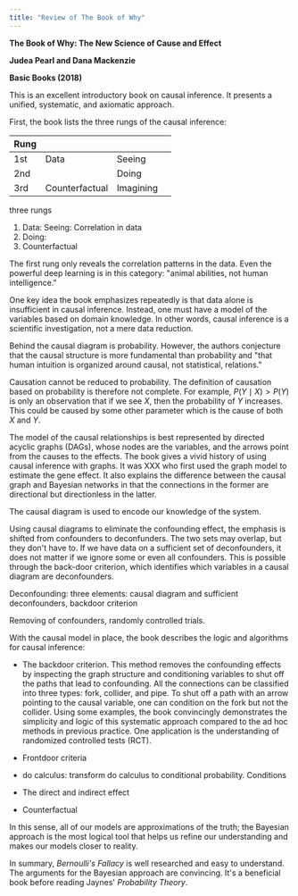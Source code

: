 ```yaml
---
title: "Review of The Book of Why"
---
```


**The Book of Why:  The New Science of Cause and Effect**

**Judea Pearl and Dana Mackenzie**

**Basic Books (2018)**



This is an excellent introductory book on causal inference. It presents a unified, systematic, and axiomatic approach. 



First, the book lists the three rungs of the causal inference:

| Rung |                |           |      |
| ---- | -------------- | --------- | ---- |
| 1st  | Data           | Seeing    |      |
| 2nd  |                | Doing     |      |
| 3rd  | Counterfactual | Imagining |      |

three  rungs

1. Data: Seeing:  Correlation in data
2. Doing: 
3. Counterfactual

The first rung only reveals the correlation patterns in the data. Even the powerful deep learning is in this category: "animal abilities, not human intelligence."

One key idea the book emphasizes repeatedly is that data alone is insufficient in causal inference. Instead, one must have a model of the variables based on domain knowledge. In other words, causal inference is a scientific investigation, not a mere data reduction.

Behind the causal diagram is probability. However, the authors conjecture that the causal structure is more fundamental than probability and  "that human intuition is organized around causal, not statistical, relations."  

Causation cannot be reduced to probability. The definition of causation based on probability is therefore not complete. For example, $P(Y\mid X) >P(Y)$ is only an observation that if we see $X$, then the probability of $Y$ increases. This could be caused by some other parameter which is the cause of both $X$ and $Y$. 



The model of the causal relationships is best represented by directed acyclic graphs (DAGs), whose nodes are the variables, and the arrows point from the causes to the effects. The book gives a vivid history of using causal inference with graphs. It was XXX  who first used the graph model to estimate the gene effect. It also explains the difference between the causal graph and Bayesian networks in that the connections in the former are directional but directionless in the latter.



The causal diagram is used to encode our knowledge of the system.

Using causal diagrams to eliminate the confounding effect, the emphasis is shifted from confounders to deconfunders. The two sets may overlap, but they don't have to.  If we have data on a sufficient set of deconfounders, it does not matter if we ignore some or even all confounders. This is possible through the back-door criterion, which identifies which variables in a causal diagram are deconfounders.



Deconfounding: three elements: causal diagram and sufficient deconfounders, backdoor criterion



Removing of confounders, randomly controlled trials.

With the causal model in place, the book describes the logic and algorithms for causal inference:

- The backdoor criterion. This method removes the confounding effects by inspecting the graph structure and conditioning variables to shut off the paths that lead to confounding. All the connections can be classified into three types: fork, collider, and pipe. To shut off a path with an arrow pointing to the causal variable, one can condition on the fork but not the collider. Using some examples, the book convincingly demonstrates the simplicity and logic of this systematic approach compared to the ad hoc methods in previous practice. One application is the understanding of randomized controlled tests (RCT).

- Frontdoor criteria
- do calculus: transform do calculus to conditional probability. Conditions
- The direct and indirect effect
- Counterfactual



In this sense, all of our models are approximations of the truth; the Bayesian approach is the most logical tool that helps us refine our understanding and makes our models closer to reality.

In summary, *Bernoulli's Fallacy* is well researched and easy to understand. The arguments for the Bayesian approach are convincing. It's a beneficial book before reading Jaynes' *Probability Theory*.